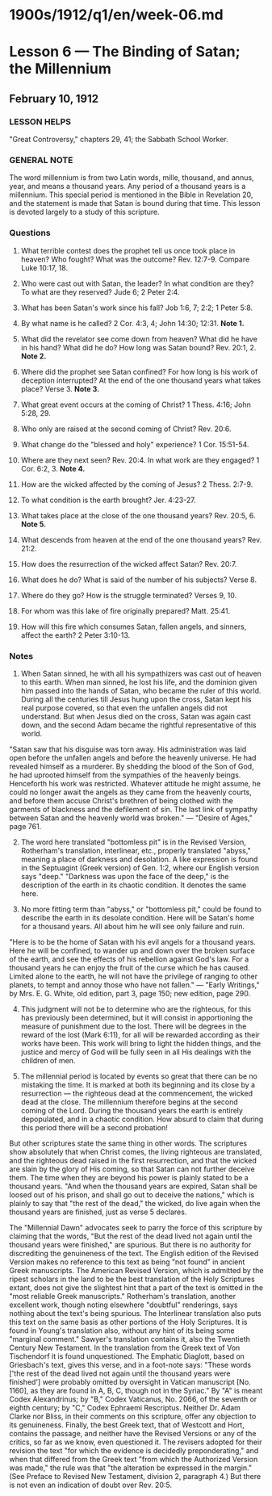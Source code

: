 # 1900s/1912/q1/en/week-06.md

# Lesson 6 — The Binding of Satan; the Millennium
## February 10, 1912

### LESSON HELPS
"Great Controversy," chapters 29, 41; the Sabbath School Worker.

### GENERAL NOTE
The word millennium is from two Latin words, mille, thousand, and annus, year, and means a thousand years. Any period of a thousand years is a millennium. This special period is mentioned in the Bible in Revelation 20, and the statement is made that Satan is bound during that time. This lesson is devoted largely to a study of this scripture.

### Questions

1. What terrible contest does the prophet tell us once took place in heaven? Who fought? What was the outcome? Rev. 12:7-9. Compare Luke 10:17, 18.

2. Who were cast out with Satan, the leader? In what condition are they? To what are they reserved? Jude 6; 2 Peter 2:4.

3. What has been Satan's work since his fall? Job 1:6, 7; 2:2; 1 Peter 5:8.

4. By what name is he called? 2 Cor. 4:3, 4; John 14:30; 12:31. **Note 1.**

5. What did the revelator see come down from heaven? What did he have in his hand? What did he do? How long was Satan bound? Rev. 20:1, 2. **Note 2.**

6. Where did the prophet see Satan confined? For how long is his work of deception interrupted? At the end of the one thousand years what takes place? Verse 3. **Note 3.**

7. What great event occurs at the coming of Christ? 1 Thess. 4:16; John 5:28, 29.

8. Who only are raised at the second coming of Christ? Rev. 20:6.

9. What change do the "blessed and holy" experience? 1 Cor. 15:51-54.

10. Where are they next seen? Rev. 20:4. In what work are they engaged? 1 Cor. 6:2, 3. **Note 4.**

11. How are the wicked affected by the coming of Jesus? 2 Thess. 2:7-9.

12. To what condition is the earth brought? Jer. 4:23-27.

13. What takes place at the close of the one thousand years? Rev. 20:5, 6. **Note 5.**

14. What descends from heaven at the end of the one thousand years? Rev. 21:2.

15. How does the resurrection of the wicked affect Satan? Rev. 20:7.

16. What does he do? What is said of the number of his subjects? Verse 8.

17. Where do they go? How is the struggle terminated? Verses 9, 10.

18. For whom was this lake of fire originally prepared? Matt. 25:41.

19. How will this fire which consumes Satan, fallen angels, and sinners, affect the earth? 2 Peter 3:10-13.

### Notes

1. When Satan sinned, he with all his sympathizers was cast out of heaven to this earth. When man sinned, he lost his life, and the dominion given him passed into the hands of Satan, who became the ruler of this world. During all the centuries till Jesus hung upon the cross, Satan kept his real purpose covered, so that even the unfallen angels did not understand. But when Jesus died on the cross, Satan was again cast down, and the second Adam became the rightful representative of this world.

"Satan saw that his disguise was torn away. His administration was laid open before the unfallen angels and before the heavenly universe. He had revealed himself as a murderer. By shedding the blood of the Son of God, he had uprooted himself from the sympathies of the heavenly beings. Henceforth his work was restricted. Whatever attitude he might assume, he could no longer await the angels as they came from the heavenly courts, and before them accuse Christ's brethren of being clothed with the garments of blackness and the defilement of sin. The last link of sympathy between Satan and the heavenly world was broken." — "Desire of Ages," page 761.

2. The word here translated "bottomless pit" is in the Revised Version, Rotherham's translation, interlinear, etc., properly translated "abyss," meaning a place of darkness and desolation. A like expression is found in the Septuagint (Greek version) of Gen. 1:2, where our English version says "deep." "Darkness was upon the face of the deep," is the description of the earth in its chaotic condition. It denotes the same here.

3. No more fitting term than "abyss," or "bottomless pit," could be found to describe the earth in its desolate condition. Here will be Satan's home for a thousand years. All about him he will see only failure and ruin.

"Here is to be the home of Satan with his evil angels for a thousand years. Here he will be confined, to wander up and down over the broken surface of the earth, and see the effects of his rebellion against God's law. For a thousand years he can enjoy the fruit of the curse which he has caused. Limited alone to the earth, he will not have the privilege of ranging to other planets, to tempt and annoy those who have not fallen." — "Early Writings," by Mrs. E. G. White, old edition, part 3, page 150; new edition, page 290.

4. This judgment will not be to determine who are the righteous, for this has previously been determined, but it will consist in apportioning the measure of punishment due to the lost. There will be degrees in the reward of the lost (Mark 6:11), for all will be rewarded according as their works have been. This work will bring to light the hidden things, and the justice and mercy of God will be fully seen in all His dealings with the children of men.

5. The millennial period is located by events so great that there can be no mistaking the time. It is marked at both its beginning and its close by a resurrection — the righteous dead at the commencement, the wicked dead at the close. The millennium therefore begins at the second coming of the Lord. During the thousand years the earth is entirely depopulated, and in a chaotic condition. How absurd to claim that during this period there will be a second probation!

But other scriptures state the same thing in other words. The scriptures show absolutely that when Christ comes, the living righteous are translated, and the righteous dead raised in the first resurrection, and that the wicked are slain by the glory of His coming, so that Satan can not further deceive them. The time when they are beyond his power is plainly stated to be a thousand years. "And when the thousand years are expired, Satan shall be loosed out of his prison, and shall go out to deceive the nations," which is plainly to say that "the rest of the dead," the wicked, do live again when the thousand years are finished, just as verse 5 declares.

The "Millennial Dawn" advocates seek to parry the force of this scripture by claiming that the words, "But the rest of the dead lived not again until the thousand years were finished," are spurious. But there is no authority for discrediting the genuineness of the text. The English edition of the Revised Version makes no reference to this text as being "not found" in ancient Greek manuscripts. The American Revised Version, which is admitted by the ripest scholars in the land to be the best translation of the Holy Scriptures extant, does not give the slightest hint that a part of the text is omitted in the "most reliable Greek manuscripts." Rotherham's translation, another excellent work, though noting elsewhere "doubtful" renderings, says nothing about the text's being spurious. The Interlinear translation also puts this text on the same basis as other portions of the Holy Scriptures. It is found in Young's translation also, without any hint of its being some "marginal comment." Sawyer's translation contains it, also the Twentieth Century New Testament. In the translation from the Greek text of Von Tischendorf it is found unquestioned. The Emphatic Diaglott, based on Griesbach's text, gives this verse, and in a foot-note says: "These words ['the rest of the dead lived not again until the thousand years were finished'] were probably omitted by oversight in Vatican manuscript [No. 1160], as they are found in A, B, C, though not in the Syriac." By "A" is meant Codex Alexandrinus; by "B," Codex Vaticanus, No. 2066, of the seventh or eighth century; by "C," Codex Ephraemi Rescriptus. Neither Dr. Adam Clarke nor Bliss, in their comments on this scripture, offer any objection to its genuineness. Finally, the best Greek text, that of Westcott and Hort, contains the passage, and neither have the Revised Versions or any of the critics, so far as we know, even questioned it. The revisers adopted for their revision the text "for which the evidence is decidedly preponderating," and when that differed from the Greek text "from which the Authorized Version was made," the rule was that "the alteration be expressed in the margin." (See Preface to Revised New Testament, division 2, paragraph 4.) But there is not even an indication of doubt over Rev. 20:5.